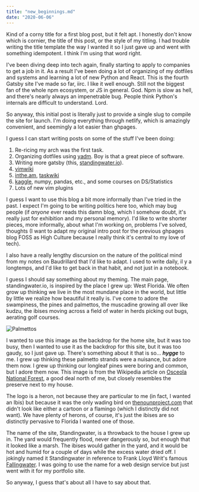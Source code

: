 ```yaml
---
title: "new_beginnings.md"
date: "2020-06-06"
---
```


Kind of a corny title for a first blog post, but it felt apt. I honestly don't
know which is cornier, the title of this post, or the style of my titling. I had
trouble writing the title template the way I wanted it so I just gave up and
went with something idempotent. I think I'm using that word right.

I've been diving deep into tech again, finally starting to apply to companies to
get a job in it. As a result I've been doing a lot of organizing of my dotfiles
and systems and learning a lot of new Python and React. This is the fourth
Gatsby site I've made so far, iirc. I like it well enough. Still not the biggest
fan of the whole npm ecosystem, or JS in general. God. Npm is slow as hell, and
there's nearly always an impenetrable bug. People think Python's internals are
difficult to understand. Lord.

So anyway, this initial post is literally just to provide a single slug to
compile the site for launch. I'm doing everything through netlify, which is
amazingly convenient, and seemingly a lot easier than ghpages.

I guess I can start writing posts on some of the stuff I've been doing:

1. Re-ricing my arch was the first task.
2. Organizing dotfiles using [yadm][0]. Boy is that a great piece of software.
3. Writing more gatsby (this, [standingwater.io][1]).
4. [vimwiki][2]
5. [inthe.am][3], [taskwiki][4]
6. [kaggle][5], numpy, pandas, etc., and some courses on DS/Statistics
7. Lots of new vim plugins

I guess I want to use this blog a bit more informally than I've tried in the
past. I expect I'm going to be writing politics here too, which may bug people
(if _anyone_ ever reads this damn blog, which I somehow doubt, it's really just
for exhibition and my personal memory). I'd like to write shorter pieces, more
informally, about what I'm working on, problems I've solved, thoughts (I want to
adapt my original intro post for the previous ghpages blog FOSS as High Culture
because I really think it's central to my love of tech).

I also have a really lengthy discursion on the nature of the political mind from
my notes on Baudrillard that I'd like to adapt. I used to write daily, il y a
longtemps, and I'd like to get back in that habit, and not just in a notebook.

I guess I should say something about my theming. The main page,
standingwater.io, is inspired by the place I grew up: West Florida. We often
grow up thinking we live in the most mundane place in the world, but little by
little we realize how beautiful it really is. I've come to adore the swampiness,
the pines and palmettos, the muscadine growing all over like kudzu, the
ibises moving across a field of water in herds picking out bugs, aerating golf
courses.

![Palmettos](./images/palmettos.jpg)

I wanted to use this image as the backdrop for the home site, but it was too
busy, then I wanted to use it as the backdrop for this site, but it was too
gaudy, so I just gave up. There's something about it that is so... **_hygge_**
to me. I grew up thinking these palmetto strands were a nuisance, but adore them
now. I grew up thinking our longleaf pines were boring and common, but I adore
them now. This image is from the Wikipedia article on [Osceola National Forest][6],
a good deal north of me, but closely resembles the preserve next to my house.

The logo is a heron, not because they are particular to me (in fact, I wanted an
Ibis) but because it was the only wading bird on [thenounproject.com][7] that
didn't look like either a cartoon or a flamingo (which I distinctly did not
want). We have plenty of herons, of course, it's just the ibises are so
distinctly pervasive to Florida I wanted one of those.

The name of the site, Standingwater, is a throwback to the house I grew up in.
The yard would frequently flood, never dangerously so, but enough that it looked
like a marsh. The ibises would gather in the yard, and it would be hot and humid
for a couple of days while the excess water dried off. I jokingly named it
Standingwater in reference to Frank Lloyd Writ's famous [Fallingwater][8]. I was
going to use the name for a web design service but just went with it for my
portfolio site.

So anyway, I guess that's about all I have to say about that.

[0]: https://yadm.io/
[1]: https://standingwater.io
[2]: https://vimwiki.github.io/
[3]: https://inthe.am
[4]: https://github.com/tbabej/taskwiki
[5]: https://kaggle.com
[6]: https://en.wikipedia.org/wiki/Osceola_National_Forest
[7]: https://thenounproject.com
[8]: https://en.wikipedia.org/wiki/Fallingwater

